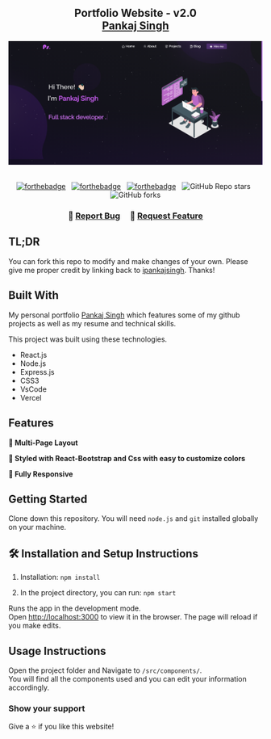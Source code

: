 <h2 align="center">
  Portfolio Website - v2.0<br/>
  <a href="https://ipankajsingh.com/" target="_blank">Pankaj Singh</a>
</h2>
<div align="center">
  <img alt="Demo" src="./Images/readme-img.png" />
</div>

<br/>

<center>

[![forthebadge](https://forthebadge.com/images/badges/built-with-love.svg)](https://forthebadge.com) &nbsp;
[![forthebadge](https://forthebadge.com/images/badges/made-with-javascript.svg)](https://forthebadge.com) &nbsp;
[![forthebadge](https://forthebadge.com/images/badges/open-source.svg)](https://forthebadge.com) &nbsp;
![GitHub Repo stars](https://img.shields.io/github/stars/ipankajsingh/Portfolio?color=red&logo=github&style=for-the-badge) &nbsp;
![GitHub forks](https://img.shields.io/github/forks/ipankajsingh/Portfolio?color=red&logo=github&style=for-the-badge)

</center>

<h3 align="center">
    🔹
    <a href="https://github.com/ipankajsingh/Portfolio/issues">Report Bug</a> &nbsp; &nbsp;
    🔹
    <a href="https://github.com/ipankajsingh/Portfolio/issues">Request Feature</a>
</h3>

## TL;DR

You can fork this repo to modify and make changes of your own. Please give me proper credit by linking back to [ipankajsingh](https://github.com/ipankajsingh/Portfolio). Thanks!

## Built With

My personal portfolio <a href="http://ipankajsingh.com/" target="_blank">Pankaj Singh</a> which features some of my github projects as well as my resume and technical skills.<br/>

This project was built using these technologies.

- React.js
- Node.js
- Express.js
- CSS3
- VsCode
- Vercel

## Features

**📖 Multi-Page Layout**

**🎨 Styled with React-Bootstrap and Css with easy to customize colors**

**📱 Fully Responsive**

## Getting Started

Clone down this repository. You will need `node.js` and `git` installed globally on your machine.

## 🛠 Installation and Setup Instructions

1. Installation: `npm install`

2. In the project directory, you can run: `npm start`

Runs the app in the development mode.\
Open [http://localhost:3000](http://localhost:3000) to view it in the browser.
The page will reload if you make edits.

## Usage Instructions

Open the project folder and Navigate to `/src/components/`. <br/>
You will find all the components used and you can edit your information accordingly.

### Show your support

Give a ⭐ if you like this website!
